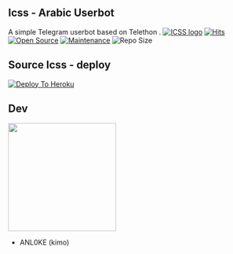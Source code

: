 ## Icss - Arabic Userbot

A simple Telegram userbot based on Telethon .
[![ICSS logo](https://telegra.ph/file/91d5faee3d1967976362f.jpg)](https://dashboard.heroku.com/new?button-url=https%3A%2F%2Fgithub.com%2FANL0KE%2FICSS%2Ftree%2Fbugs&template=https%3A%2F%2Fgithub.com%2FANL0KE%2FICSS)
[![Hits](https://hits.seeyoufarm.com/api/count/incr/badge.svg?url=https%3A%2F%2Fgithub.com%2FANL0KE%2FICSS&count_bg=%2379C83D&title_bg=%23555555&icon=&icon_color=%23E7E7E7&title=hits&edge_flat=false)](https://github.com/ANL0KE/ICSS)
[![Open Source](https://badges.frapsoft.com/os/v2/open-source.png?v=103)](https://github.com/ellerbrock/open-source-badges/)
[![Maintenance](https://img.shields.io/badge/Maintained%3F-yes-green?&style=flat-square)](https://GitHub.com/ANL0KE/ICSS/graphs/commit-activity) 
![Repo Size](https://img.shields.io/github/repo-size/sandy1709/catuserbot?&style=flat-square&logo=github)



## Source Icss - deploy
[![Deploy To Heroku](https://www.herokucdn.com/deploy/button.svg)](https://heroku.com/deploy?template=https://github.com/ANL0KE/ICSS-heroku) 

  
## Dev
   <a href="https://t.me/rruuurr"><img src="https://img.shields.io/badge/Source%20Dev%3F-here-green?&style=flat-square?&logo=telegram" width=220px></a></p>

   
 - ANL0KE (kimo)
